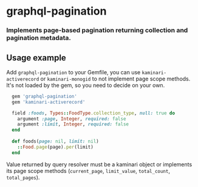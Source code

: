 # graphql-pagination

### Implements page-based pagination returning collection and pagination metadata. 

## Usage example

Add `graphql-pagination` to your Gemfile, you can use `kaminari-activerecord` or `kaminari-monogid` to not implement page scope methods. It's not loaded by the gem, so you need to decide on your own.

```ruby
  gem 'graphql-pagination'
  gem 'kaminari-activerecord'
```

```ruby
  field :foods, Types::FoodType.collection_type, null: true do
    argument :page, Integer, required: false
    argument :limit, Integer, required: false
  end
  
  def foods(page: nil, limit: nil)
    ::Food.page(page).per(limit)
  end
```

Value returned by query resolver must be a kaminari object or implements its page scope methods (`current_page`, `limit_value`, `total_count`, `total_pages`).
